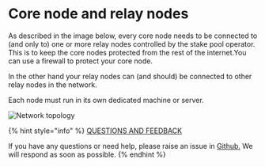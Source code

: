 # Core node and relay nodes

As described in the image below, every core node needs to be connected to \(and only to\) one or more relay nodes controlled by the stake pool operator. This is to keep the core nodes protected from the rest of the internet.You can use a firewall to protect your core node.

In the other hand your relay nodes can \(and should\) be connected to other relay nodes in the network.

Each node must run in its own dedicated machine or server.

![Network topology](https://github.com/cardano-foundation/stake-pool-school-handbook/tree/3abbeae984eb17aab3778e922956e72ae1cd702a/.gitbook/assets/basic-network-with-relays-producers-passivenodes-walletnodes.png)



{% hint style="info" %}
[QUESTIONS AND FEEDBACK](https://github.com/carloslodelar/SPO/issues)

If you have any questions or need help, please raise an issue in [Github.](https://github.com/cardano-foundation/stake-pool-school-handbook/issues) We will respond as soon as possible.
{% endhint %}

